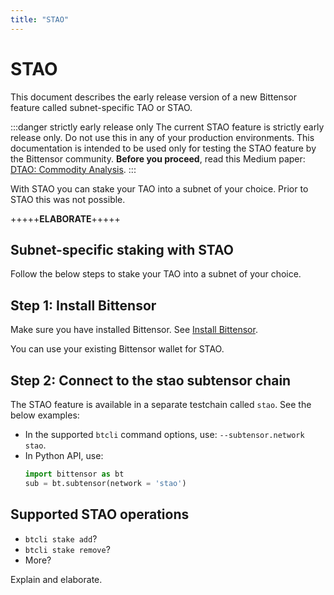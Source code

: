 ```yaml
---
title: "STAO"
---
```


# STAO

This document describes the early release version of a new Bittensor feature called subnet-specific TAO or STAO. 

:::danger strictly early release only
The current STAO feature is strictly early release only. Do not use this in  any of your production environments. This documentation is intended to be used only for testing the STAO feature by the Bittensor community. **Before you proceed**, read this Medium paper: [DTAO: Commodity Analysis](https://medium.com/@unconst/dtao-security-analysis-611bab34baef).
:::

With STAO you can stake your TAO into a subnet of your choice. Prior to STAO this was not possible. 

+++++**ELABORATE**+++++


## Subnet-specific staking with STAO

Follow the below steps to stake your TAO into a subnet of your choice. 

## Step 1: Install Bittensor

Make sure you have installed Bittensor. See [Install Bittensor](../getting-started/installation.md).

You can use your existing Bittensor wallet for STAO.

## Step 2: Connect to the stao subtensor chain

The STAO feature is available in a separate testchain called `stao`. See the below examples:
- In the supported `btcli` command options, use: `--subtensor.network stao`. 
- In Python API, use:
  ```python
  import bittensor as bt
  sub = bt.subtensor(network = 'stao')
  ```

## Supported STAO operations

- `btcli stake add`?
- `btcli stake remove`?
- More?

Explain and elaborate. 